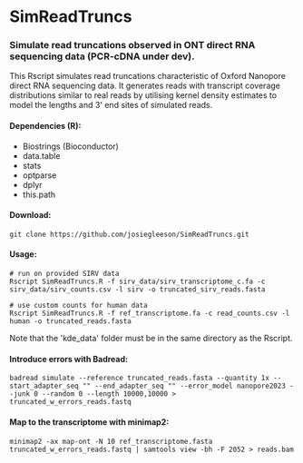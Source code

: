 # SimReadTruncs

### Simulate read truncations observed in ONT direct RNA sequencing data (PCR-cDNA under dev).

This Rscript simulates read truncations characteristic of Oxford Nanopore direct RNA sequencing data. It generates reads with transcript coverage distributions similar to real reads by utilising kernel density estimates to model the lengths and 3' end sites of simulated reads.

#### Dependencies (R):
- Biostrings (Bioconductor)
- data.table
- stats
- optparse
- dplyr
- this.path

#### Download:
```
git clone https://github.com/josiegleeson/SimReadTruncs.git
```

#### Usage:
```
# run on provided SIRV data
Rscript SimReadTruncs.R -f sirv_data/sirv_transcriptome_c.fa -c sirv_data/sirv_counts.csv -l sirv -o truncated_sirv_reads.fasta

# use custom counts for human data
Rscript SimReadTruncs.R -f ref_transcriptome.fa -c read_counts.csv -l human -o truncated_reads.fasta
```
Note that the 'kde_data' folder must be in the same directory as the Rscript.


#### Introduce errors with Badread:
```
badread simulate --reference truncated_reads.fasta --quantity 1x --start_adapter_seq "" --end_adapter_seq "" --error_model nanopore2023 --junk 0 --random 0 --length 10000,10000 > truncated_w_errors_reads.fastq
```

#### Map to the transcriptome with minimap2:
```
minimap2 -ax map-ont -N 10 ref_transcriptome.fasta truncated_w_errors_reads.fastq | samtools view -bh -F 2052 > reads.bam
```



